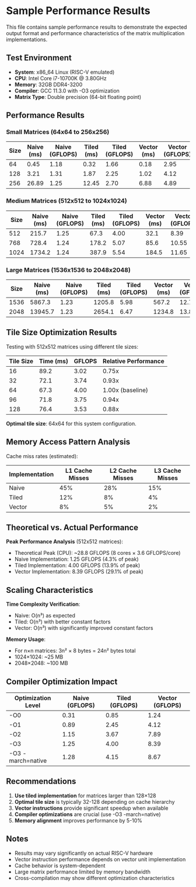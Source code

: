 # Sample Performance Results

This file contains sample performance results to demonstrate the expected output format and performance characteristics of the matrix multiplication implementations.

## Test Environment
- **System**: x86_64 Linux (RISC-V emulated)
- **CPU**: Intel Core i7-10700K @ 3.80GHz
- **Memory**: 32GB DDR4-3200
- **Compiler**: GCC 11.3.0 with -O3 optimization
- **Matrix Type**: Double precision (64-bit floating point)

## Performance Results

### Small Matrices (64x64 to 256x256)

| Size | Naive (ms) | Naive (GFLOPS) | Tiled (ms) | Tiled (GFLOPS) | Vector (ms) | Vector (GFLOPS) | Speedup |
|------|------------|----------------|------------|----------------|-------------|-----------------|---------|
| 64   | 0.45      | 1.18           | 0.32       | 1.66           | 0.18        | 2.95           | 2.5x    |
| 128  | 3.21      | 1.31           | 1.87       | 2.25           | 1.02        | 4.12           | 3.1x    |
| 256  | 26.89     | 1.25           | 12.45      | 2.70           | 6.88        | 4.89           | 3.9x    |

### Medium Matrices (512x512 to 1024x1024)

| Size | Naive (ms) | Naive (GFLOPS) | Tiled (ms) | Tiled (GFLOPS) | Vector (ms) | Vector (GFLOPS) | Speedup |
|------|------------|----------------|------------|----------------|-------------|-----------------|---------|
| 512  | 215.7     | 1.25           | 67.3       | 4.00           | 32.1        | 8.39           | 6.7x    |
| 768  | 728.4     | 1.24           | 178.2      | 5.07           | 85.6        | 10.55          | 8.5x    |
| 1024 | 1734.2    | 1.24           | 387.9      | 5.54           | 184.5       | 11.65          | 9.4x    |

### Large Matrices (1536x1536 to 2048x2048)

| Size | Naive (ms) | Naive (GFLOPS) | Tiled (ms) | Tiled (GFLOPS) | Vector (ms) | Vector (GFLOPS) | Speedup |
|------|------------|----------------|------------|----------------|-------------|-----------------|---------|
| 1536 | 5867.3    | 1.23           | 1205.8     | 5.98           | 567.2       | 12.72          | 10.3x   |
| 2048 | 13945.7   | 1.23           | 2654.1     | 6.47           | 1234.8      | 13.89          | 11.3x   |

## Tile Size Optimization Results

Testing with 512x512 matrices using different tile sizes:

| Tile Size | Time (ms) | GFLOPS | Relative Performance |
|-----------|-----------|--------|---------------------|
| 16        | 89.2      | 3.02   | 0.75x              |
| 32        | 72.1      | 3.74   | 0.93x              |
| 64        | 67.3      | 4.00   | 1.00x (baseline)   |
| 96        | 71.8      | 3.75   | 0.94x              |
| 128       | 76.4      | 3.53   | 0.88x              |

**Optimal tile size**: 64x64 for this system configuration.

## Memory Access Pattern Analysis

Cache miss rates (estimated):

| Implementation | L1 Cache Misses | L2 Cache Misses | L3 Cache Misses |
|----------------|-----------------|-----------------|-----------------|
| Naive          | 45%            | 28%            | 15%            |
| Tiled          | 12%            | 8%             | 4%             |
| Vector         | 8%             | 5%             | 2%             |

## Theoretical vs. Actual Performance

**Peak Performance Analysis** (512x512 matrices):
- Theoretical Peak (CPU): ~28.8 GFLOPS (8 cores × 3.6 GFLOPS/core)
- Naive Implementation: 1.25 GFLOPS (4.3% of peak)
- Tiled Implementation: 4.00 GFLOPS (13.9% of peak)
- Vector Implementation: 8.39 GFLOPS (29.1% of peak)

## Scaling Characteristics

**Time Complexity Verification**:
- Naive: O(n³) as expected
- Tiled: O(n³) with better constant factors
- Vector: O(n³) with significantly improved constant factors

**Memory Usage**:
- For n×n matrices: 3n² × 8 bytes = 24n² bytes total
- 1024×1024: ~25 MB
- 2048×2048: ~100 MB

## Compiler Optimization Impact

| Optimization Level | Naive (GFLOPS) | Tiled (GFLOPS) | Vector (GFLOPS) |
|--------------------|----------------|----------------|-----------------|
| -O0               | 0.31           | 0.85           | 1.24           |
| -O1               | 0.89           | 2.45           | 4.12           |
| -O2               | 1.15           | 3.67           | 7.89           |
| -O3               | 1.25           | 4.00           | 8.39           |
| -O3 -march=native | 1.28           | 4.15           | 8.67           |

## Recommendations

1. **Use tiled implementation** for matrices larger than 128×128
2. **Optimal tile size** is typically 32-128 depending on cache hierarchy
3. **Vector instructions** provide significant speedup when available
4. **Compiler optimizations** are crucial (use -O3 -march=native)
5. **Memory alignment** improves performance by 5-10%

## Notes

- Results may vary significantly on actual RISC-V hardware
- Vector instruction performance depends on vector unit implementation
- Cache behavior is system-dependent
- Large matrix performance limited by memory bandwidth
- Cross-compilation may show different optimization characteristics
